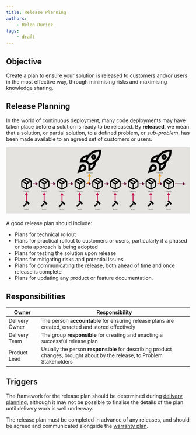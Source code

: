 ```yaml
---
title: Release Planning
authors:
    - Helen Duriez
tags:
    - draft
---
```


## Objective

Create a plan to ensure your solution is released to customers and/or users in the most effective way, through minimising risks and maximising knowledge sharing.
 
## Release Planning

In the world of continuous deployment, many code deployments may have taken place before a solution is ready to be released. By **released**, we mean that a solution, or partial solution, to a defined problem, or *sub-problem*, has been made available to an agreed set of customers or users.


![Continuous Deployment](continuous-deployment.png)

A good release plan should include:

- Plans for technical rollout
- Plans for practical rollout to customers or users, particularly if a phased or beta approach is being adopted
- Plans for testing the solution upon release
- Plans for mitigating risks and potential issues
- Plans for communicating the release, both ahead of time and once release is complete
- Plans for updating any product or feature documentation.
 
## Responsibilities
| Owner | Responsibility |
| - | - |
| Delivery Owner    | The person **accountable** for ensuring release plans are created, enacted and stored effectively |
| Delivery Team     | The group **responsible** for creating and enacting a successful release plan |
| Product Lead      | Usually the person **responsible** for describing product changes, brought about by the release, to Problem Stakeholders |
 
## Triggers

The framework for the release plan should be determined during [delivery planning](../Delivery-Governance/Delivery-Planning.md), although it may not be possible to finalise the details of the plan until delivery work is well underway.

The release plan must be completed in advance of any releases, and should be agreed and communicated alongside the [warranty plan](../Delivery-Governance/Warranty.md).